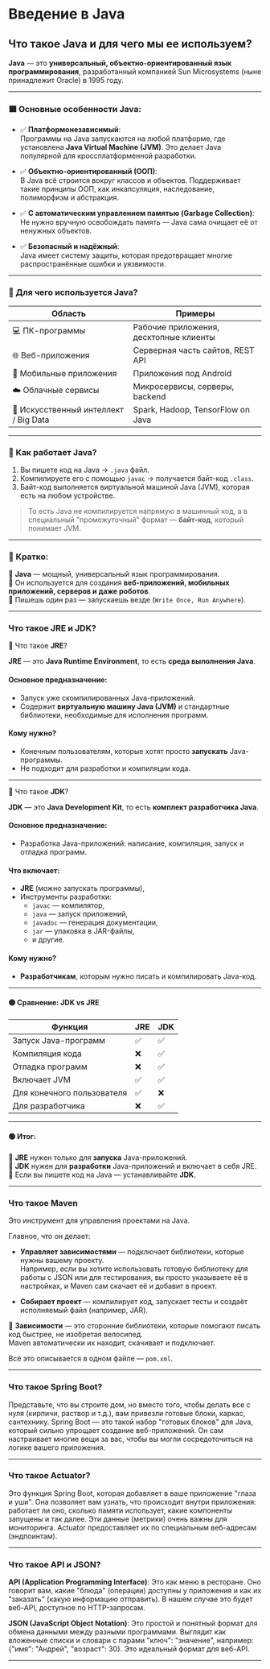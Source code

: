# Введение в Java

## Что такое Java и для чего мы ее используем?

**Java** — это **универсальный, объектно-ориентированный язык программирования**, разработанный компанией Sun Microsystems (ныне принадлежит Oracle) в 1995 году.

---

### 🟩 Основные особенности Java:

- ✅ **Платформонезависимый**:  
  Программы на Java запускаются на любой платформе, где установлена **Java Virtual Machine (JVM)**. Это делает Java популярной для кроссплатформенной разработки.

- ✅ **Объектно-ориентированный (ООП)**:  
  В Java всё строится вокруг классов и объектов. Поддерживает такие принципы ООП, как инкапсуляция, наследование, полиморфизм и абстракция.

- ✅ **С автоматическим управлением памятью (Garbage Collection)**:  
  Не нужно вручную освобождать память — Java сама очищает её от ненужных объектов.

- ✅ **Безопасный и надёжный**:  
  Java имеет систему защиты, которая предотвращает многие распространённые ошибки и уязвимости.

---

### 🧰 Для чего используется Java?

| Область | Примеры |
|--------|---------|
| 💻 ПК-программы | Рабочие приложения, десктопные клиенты |
| 🌐 Веб-приложения | Серверная часть сайтов, REST API |
| 📱 Мобильные приложения | Приложения под Android |
| ☁️ Облачные сервисы | Микросервисы, серверы, backend |
| 🤖 Искусственный интеллект / Big Data | Spark, Hadoop, TensorFlow on Java |

---

### 🔹 Как работает Java?

1. Вы пишете код на Java → `.java` файл.
2. Компилируете его с помощью `javac` → получается байт-код `.class`.
3. Байт-код выполняется виртуальной машиной Java (JVM), которая есть на любом устройстве.

> То есть Java не компилируется напрямую в машинный код, а в специальный "промежуточный" формат — **байт-код**, который понимает JVM.

---

### 🧠 Кратко:

🔹 **Java** — мощный, универсальный язык программирования.  
🔹 Он используется для создания **веб-приложений, мобильных приложений, серверов и даже роботов**.  
🔹 Пишешь один раз — запускаешь везде (`Write Once, Run Anywhere`).

---

### Что такое JRE и JDK?

🔹 Что такое **JRE**?

**JRE** — это **Java Runtime Environment**, то есть **среда выполнения Java**.

#### Основное предназначение:
- Запуск уже скомпилированных Java-приложений.
- Содержит **виртуальную машину Java (JVM)** и стандартные библиотеки, необходимые для исполнения программ.

#### Кому нужно?
- Конечным пользователям, которые хотят просто **запускать** Java-программы.
- Не подходит для разработки и компиляции кода.

---

🔹 Что такое **JDK**?

**JDK** — это **Java Development Kit**, то есть **комплект разработчика Java**.

#### Основное предназначение:
- Разработка Java-приложений: написание, компиляция, запуск и отладка программ.

#### Что включает:
- **JRE** (можно запускать программы),
- Инструменты разработки:
  - `javac` — компилятор,
  - `java` — запуск приложений,
  - `javadoc` — генерация документации,
  - `jar` — упаковка в JAR-файлы,
  - и другие.

#### Кому нужно?
- **Разработчикам**, которым нужно писать и компилировать Java-код.

---

#### 🟡 Сравнение: JDK vs JRE

| Функция | **JRE** | **JDK** |
|--------|---------|---------|
| Запуск Java-программ | ✅ | ✅ |
| Компиляция кода | ❌ | ✅ |
| Отладка программ | ❌ | ✅ |
| Включает JVM | ✅ | ✅ |
| Для конечного пользователя | ✅ | ❌ |
| Для разработчика | ❌ | ✅ |

---

#### 🟢 Итог:

🔹 **JRE** нужен только для **запуска** Java-приложений.  
🔹 **JDK** нужен для **разработки** Java-приложений и включает в себя JRE.  
🔹 Если вы пишете код на Java — устанавливайте **JDK**.

---

### Что такое **Maven**

Это инструмент для управления проектами на Java.  

Главное, что он делает:

- **Управляет зависимостями** — подключает библиотеки, которые нужны вашему проекту.  
  Например, если вы хотите использовать готовую библиотеку для работы с JSON или для тестирования, вы просто указываете её в настройках, и Maven сам скачает её и добавит в проект.

- **Собирает проект** — компилирует код, запускает тесты и создаёт исполняемый файл (например, JAR).

🔹 **Зависимости** — это сторонние библиотеки, которые помогают писать код быстрее, не изобретая велосипед.  
Maven автоматически их находит, скачивает и подключает.

Всё это описывается в одном файле — `pom.xml`.

---

### Что такое Spring Boot?

Представьте, что вы строите дом, но вместо того, чтобы делать все с нуля (кирпичи, раствор и т.д.), вам привезли готовые блоки, каркас, сантехнику. Spring Boot — это такой набор "готовых блоков" для Java, который сильно упрощает создание веб-приложений. Он сам настраивает многие вещи за вас, чтобы вы могли сосредоточиться на логике вашего приложения.

---

### Что такое Actuator?

Это функция Spring Boot, которая добавляет в ваше приложение "глаза и уши". Она позволяет вам узнать, что происходит внутри приложения: работает ли оно, сколько памяти использует, какие компоненты запущены и так далее. Эти данные (метрики) очень важны для мониторинга. Actuator предоставляет их по специальным веб-адресам (эндпоинтам).

---

### Что такое API и JSON?

**API (Application Programming Interface)**: Это как меню в ресторане. Оно говорит вам, какие "блюда" (операции) доступны у приложения и как их "заказать" (какую информацию отправить). В нашем случае это будет веб-API, доступное по HTTP-запросам.

**JSON (JavaScript Object Notation)**: Это простой и понятный формат для обмена данными между разными программами. Выглядит как вложенные списки и словари с парами "ключ": "значение", например: {"имя": "Андрей", "возраст": 30}. Это идеальный формат для веб-API.

---

